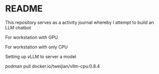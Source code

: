 # README


This repository serves as a activity journal whereby I attempt to build an LLM chatbot


For workstation with GPU

For workstation with only CPU

Setting up vLLM to server a model

podman pull docker.io/tweijian/vllm-cpu:0.8.4

